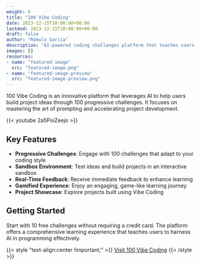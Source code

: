 ```yaml
---
weight: 6
title: "100 Vibe Coding"
date: 2023-12-15T10:00:00+08:00
lastmod: 2023-12-15T10:00:00+08:00
draft: false
author: "Rómulo García"
description: "AI-powered coding challenges platform that teaches users to build projects efficiently through 100 progressive challenges."
images: []
resources:
- name: "featured-image"
  src: "featured-image.png"
- name: "featured-image-preview"
  src: "featured-image-preview.png"
---
```


100 Vibe Coding is an innovative platform that leverages AI to help users build project ideas through 100 progressive challenges. It focuses on mastering the art of prompting and accelerating project development.

{{< youtube 2a5PoiZeejo >}}

## Key Features

- **Progressive Challenges**: Engage with 100 challenges that adapt to your coding style
- **Sandbox Environment**: Test ideas and build projects in an interactive sandbox
- **Real-Time Feedback**: Receive immediate feedback to enhance learning
- **Gamified Experience**: Enjoy an engaging, game-like learning journey
- **Project Showcase**: Explore projects built using Vibe Coding

## Getting Started

Start with 10 free challenges without requiring a credit card. The platform offers a comprehensive learning experience that teaches users to harness AI in programming effectively.

{{< style "text-align:center !important;" >}}
[Visit 100 Vibe Coding](https://www.100vibecoding.com)
{{< /style >}}
